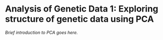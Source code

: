 # Analysis of Genetic Data 1: Exploring structure of genetic data using PCA

*Brief introduction to PCA goes here.*

